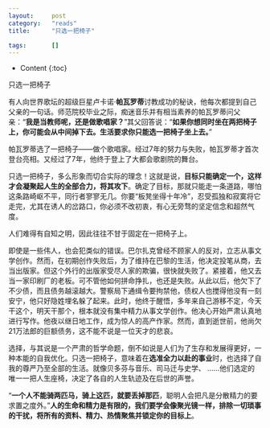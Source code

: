 ```yaml
---
layout:		post
category:	"reads"
title:		"只选一把椅子"

tags:		[]
---
```

- Content
{:toc}


只选一把椅子

有人向世界歌坛的超级巨星卢卡诺·**帕瓦罗蒂**讨教成功的秘诀，他每次都提到自己父亲的一句话。师范院校毕业之际，痴迷音乐并有相当素养的帕瓦罗蒂问父亲：“**我是当教师呢，还是做歌唱家？**”其父回答说：“**如果你想同时坐在两把椅子上，你可能会从中间掉下去。生活要求你只能选一把椅子坐上去。**”

帕瓦罗蒂选了一把椅子——做个歌唱家。经过7年的努力与失败，帕瓦罗蒂才首次登台亮相。又经过了7年，他终于登上了大都会歌剧院的舞台。

只选一把椅子，多么形象而切合实际的理念！这就是说，**目标只能确定一个，这样才会凝聚起人生的全部合力，将其攻下**。确定了目标，那就只能走一条道路，哪怕这条路崎岖不平，同行者寥寥无几。你要“板凳坐得十年冷”，忍受孤独和寂寞将它走完，尤其在诱人的岔路口，你必须不改初衷，有心无旁骛的坚定信念和超然气度。

人们难得有自知之明，因此往往不甘于固定在一把椅子上。

即使是一些伟人，也会犯类似的错误。巴尔扎克曾经不顾家人的反对，立志从事文学创作。然而，在初期创作失败后，为了维持在巴黎的生活，他决定投笔从商，去当出版家。但这个外行的出版家受尽人家的欺骗，很快就失败了。紧接着，他又去当一家印刷厂的老板。可不管他如何拼命挣扎，也还是失败。从此以后，他欠下了不少债，而且债务越滚越大。警察局下通缉令要拘禁他，债权人也搅得他没有一刻安宁，他只好隐姓埋名躲了起来。此时，他终于醒悟，多年来自己游移不定，今天干这个，明天干那个，根本就没有集中精力从事文学创作。他决心开始严肃认真地进行写作。他夜以继日地工作，成为惊人的高产作家。然而，直到逝世前，他尚欠21万法郎的巨额债务，这不能不说是一位天才的悲哀。

选择，与其说是一个严肃的哲学命题，倒不如说是人们为了生存和发展得更好，一种本能的自我优化。只选一把椅子，意味着在**选准全力以赴的事业**时，也选择了自我的尊严乃至全部的生活。就像贝多芬与音乐、司马迁与史学、 ……他们选定的唯一一把人生座椅，决定了各自的人生轨迹及在后世的声誉。

“**一个人不能骑两匹马，骑上这匹，就要丢掉那匹**，聪明人会把凡是分散精力的要求置之度外。”**人的生命和精力是有限的，我们要学会像聚光镜一样，排除一切琐事的干扰，将所有的资料、精力、热情聚焦并锁定你的目标上**。
